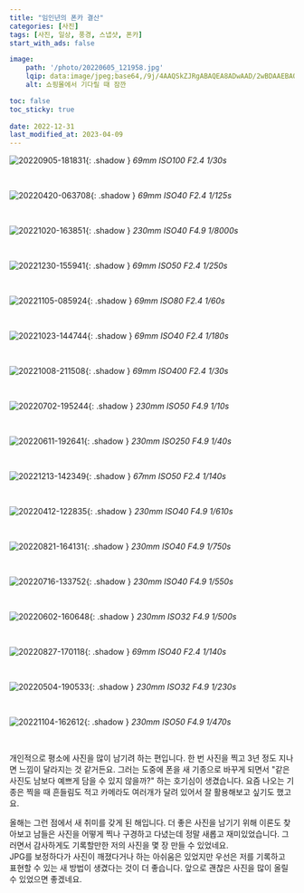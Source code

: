 ```yaml
---
title: "임인년의 폰카 결산"
categories: [사진]
tags: [사진, 일상, 풍경, 스냅샷, 폰카]
start_with_ads: false

image:
    path: '/photo/20220605_121958.jpg'
    lqip: data:image/jpeg;base64,/9j/4AAQSkZJRgABAQEA8ADwAAD/2wBDAAEBAQEBAQEBAQEBAQEBAQEBAQEBAQEBAQEBAQEBAQEBAQEBAQEBAQEBAQEBAQEBAQEBAQEBAQEBAQEBAQEBAQH/2wBDAQEBAQEBAQEBAQEBAQEBAQEBAQEBAQEBAQEBAQEBAQEBAQEBAQEBAQEBAQEBAQEBAQEBAQEBAQEBAQEBAQEBAQH/wAARCAADAAQDASIAAhEBAxEB/8QAFQABAQAAAAAAAAAAAAAAAAAAAAr/xAAeEAACAwABBQAAAAAAAAAAAAABAgADBAUGEyExcf/EABQBAQAAAAAAAAAAAAAAAAAAAAX/xAAhEQABAwEJAAAAAAAAAAAAAAADAAECEhMiQUJRU3GT0f/aAAwDAQACEQMRAD8Ah939Wc/S1Ha2pWLKDa4XDx4DWNo0BmIGT2Qqj4AB4EREKsA7IuuHiZgQlLX545n15X//2Q==
    alt: 쇼핑몰에서 기다릴 때 잠깐

toc: false
toc_sticky: true
 
date: 2022-12-31
last_modified_at: 2023-04-09
---
```


![20220905-181831](/photo/20220905_181831.jpg){: .shadow }
_69mm ISO100 F2.4 1/30s_

<br>

![20220420-063708](/photo/20220420_063708.jpg){: .shadow }
_69mm ISO40 F2.4 1/125s_

<br>

![20221020-163851](/photo/20221020_163851.jpg){: .shadow }
_230mm ISO40 F4.9 1/8000s_

<br>

![20221230-155941](/photo/20221230_155941.jpg){: .shadow }
_69mm ISO50 F2.4 1/250s_

<br>

![20221105-085924](/photo/20221105_085924.jpg){: .shadow }
_69mm ISO80 F2.4 1/60s_

<br>

![20221023-144744](/photo/20221023_144744.jpg){: .shadow }
_69mm ISO40 F2.4 1/180s_

<br>

![20221008-211508](/photo/20221008_211508.jpg){: .shadow }
_69mm ISO400 F2.4 1/30s_

<br>

![20220702-195244](/photo/20220702_195244.jpg){: .shadow }
_230mm ISO50 F4.9 1/10s_

<br>

![20220611-192641](/photo/20220611_192641.jpg){: .shadow }
_230mm ISO250 F4.9 1/40s_

<br>

![20221213-142349](/photo/20221213_142349.jpg){: .shadow }
_67mm ISO50 F2.4 1/140s_

<br>

![20220412-122835](/photo/20220412_122835.jpg){: .shadow }
_230mm ISO40 F4.9 1/610s_

<br>

![20220821-164131](/photo/20220821_164131.jpg){: .shadow }
_230mm ISO40 F4.9 1/750s_

<br>

![20220716-133752](/photo/20220716_133752.jpg){: .shadow }
_230mm ISO40 F4.9 1/550s_

<br>

![20220602-160648](/photo/20220602_160648.jpg){: .shadow }
_230mm ISO32 F4.9 1/500s_

<br>

![20220827-170118](/photo/20220827_170118.jpg){: .shadow }
_69mm ISO40 F2.4 1/140s_

<br>

![20220504-190533](/photo/20220504_190533.jpg){: .shadow }
_230mm ISO32 F4.9 1/230s_

<br>

![20221104-162612](/photo/20221104_162612.jpg){: .shadow }
_230mm ISO50 F4.9 1/470s_

<br>

개인적으로 평소에 사진을 많이 남기려 하는 편입니다. 한 번 사진을 찍고 3년 정도 지나면 느낌이 달라지는 것 같거든요. 그러는 도중에 폰을 새 기종으로 바꾸게 되면서 "같은 사진도 남보다 예쁘게 담을 수 있지 않을까?" 하는 호기심이 생겼습니다. 요즘 나오는 기종은 찍을 때 흔들림도 적고 카메라도 여러개가 달려 있어서 잘 활용해보고 싶기도 했고요.

올해는 그런 점에서 새 취미를 갖게 된 해입니다. 더 좋은 사진을 남기기 위해 이론도 찾아보고 남들은 사진을 어떻게 찍나 구경하고 다녔는데 정말 새롭고 재미있었습니다. 그러면서 감사하게도 기록할만한 저의 사진을 몇 장 만들 수 있었네요.  
JPG를 보정하다가 사진이 깨졌다거나 하는 아쉬움은 있었지만 우선은 저를 기록하고 표현할 수 있는 새 방법이 생겼다는 것이 더 좋습니다. 앞으로 괜찮은 사진을 많이 올릴 수 있었으면 좋겠네요.